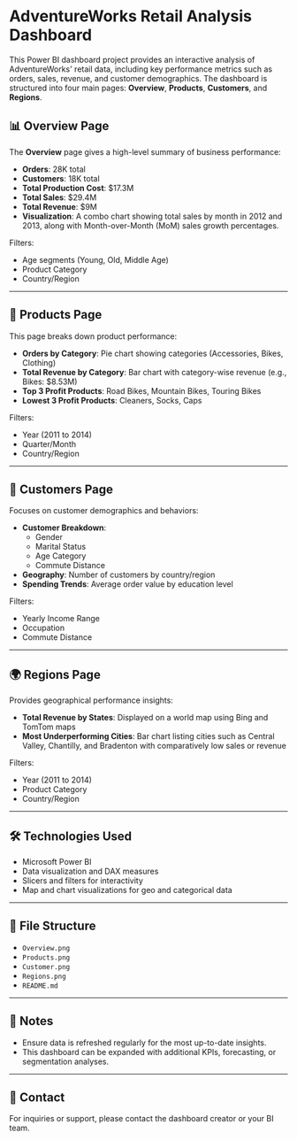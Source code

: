 
# AdventureWorks Retail Analysis Dashboard

This Power BI dashboard project provides an interactive analysis of AdventureWorks' retail data, including key performance metrics such as orders, sales, revenue, and customer demographics. The dashboard is structured into four main pages: **Overview**, **Products**, **Customers**, and **Regions**.

## 📊 Overview Page

The **Overview** page gives a high-level summary of business performance:

- **Orders**: 28K total
- **Customers**: 18K total
- **Total Production Cost**: $17.3M
- **Total Sales**: $29.4M
- **Total Revenue**: $9M
- **Visualization**: A combo chart showing total sales by month in 2012 and 2013, along with Month-over-Month (MoM) sales growth percentages.

Filters:
- Age segments (Young, Old, Middle Age)
- Product Category
- Country/Region

---

## 🚴 Products Page

This page breaks down product performance:

- **Orders by Category**: Pie chart showing categories (Accessories, Bikes, Clothing)
- **Total Revenue by Category**: Bar chart with category-wise revenue (e.g., Bikes: $8.53M)
- **Top 3 Profit Products**: Road Bikes, Mountain Bikes, Touring Bikes
- **Lowest 3 Profit Products**: Cleaners, Socks, Caps

Filters:
- Year (2011 to 2014)
- Quarter/Month
- Country/Region

---

## 👥 Customers Page

Focuses on customer demographics and behaviors:

- **Customer Breakdown**:
  - Gender
  - Marital Status
  - Age Category
  - Commute Distance
- **Geography**: Number of customers by country/region
- **Spending Trends**: Average order value by education level

Filters:
- Yearly Income Range
- Occupation
- Commute Distance

---

## 🌍 Regions Page

Provides geographical performance insights:

- **Total Revenue by States**: Displayed on a world map using Bing and TomTom maps
- **Most Underperforming Cities**: Bar chart listing cities such as Central Valley, Chantilly, and Bradenton with comparatively low sales or revenue

Filters:
- Year (2011 to 2014)
- Product Category
- Country/Region

---

## 🛠 Technologies Used

- Microsoft Power BI
- Data visualization and DAX measures
- Slicers and filters for interactivity
- Map and chart visualizations for geo and categorical data

---

## 📁 File Structure

- `Overview.png`
- `Products.png`
- `Customer.png`
- `Regions.png`
- `README.md`

---

## 📌 Notes

- Ensure data is refreshed regularly for the most up-to-date insights.
- This dashboard can be expanded with additional KPIs, forecasting, or segmentation analyses.

---

## 📧 Contact

For inquiries or support, please contact the dashboard creator or your BI team.

